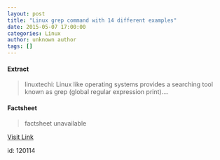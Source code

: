 ```yaml
---
layout: post
title: "Linux grep command with 14 different examples"
date: 2015-05-07 17:00:00
categories: Linux
author: unknown author
tags: []
---
```



#### Extract
>linuxtechi: Linux like operating systems provides a searching tool known as grep (global regular expression print)....

#### Factsheet
>factsheet unavailable

[Visit Link](http://www.linuxtoday.com/developer/linux-grep-command-with-14-different-examples-150504204507.html)

id:  120114


